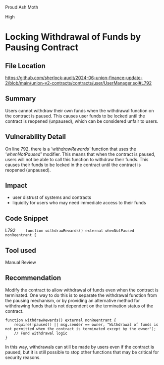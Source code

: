 Proud Ash Moth

High

# Locking Withdrawal of Funds by Pausing Contract

## File Location
https://github.com/sherlock-audit/2024-06-union-finance-update-2/blob/main/union-v2-contracts/contracts/user/UserManager.sol#L792

## Summary
Users cannot withdraw their own funds when the withdrawal function on the contract is paused. This causes user funds to be locked until the contract is reopened (unpaused), which can be considered unfair to users.

## Vulnerability Detail
On line 792, there is a _'withdrawRewards'_ function that uses the _'whenNotPaused'_ modifier. This means that when the contract is paused, users will not be able to call this function to withdraw their funds. This causes their funds to be locked in the contract until the contract is reopened (unpaused).

## Impact
- user distrust of systems and contracts
- liquidity for users who may need immediate access to their funds

## Code Snippet
L792
`    function withdrawRewards() external whenNotPaused nonReentrant {`

## Tool used

Manual Review

## Recommendation
Modify the contract to allow withdrawal of funds even when the contract is terminated. One way to do this is to separate the withdrawal function from the pausing mechanism, or by providing an alternative method for withdrawing funds that is not dependent on the termination status of the contract.
```solidity
function withdrawRewards() external nonReentrant {
    require(!paused() || msg.sender == owner, "Withdrawal of funds is not permitted when the contract is terminated except by the owner");
    // Fund withdrawal logic
}
```
In this way, withdrawals can still be made by users even if the contract is paused, but it is still possible to stop other functions that may be critical for security reasons.